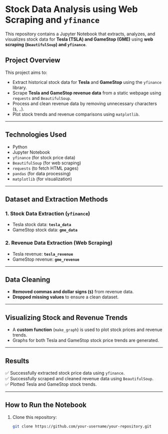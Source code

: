 # **Stock Data Analysis using Web Scraping and `yfinance`**

This repository contains a Jupyter Notebook that extracts, analyzes, and visualizes stock data for **Tesla (TSLA) and GameStop (GME)** using **web scraping (`BeautifulSoup`) and `yfinance`**.

## **Project Overview**
This project aims to:
- Extract historical stock data for **Tesla** and **GameStop** using the `yfinance` library.
- Scrape **Tesla and GameStop revenue data** from a static webpage using `requests` and `BeautifulSoup`.
- Process and clean revenue data by removing unnecessary characters (`$`, `,`).
- Plot stock trends and revenue comparisons using `matplotlib`.

---

## **Technologies Used**
- Python
- Jupyter Notebook
- `yfinance` (for stock price data)
- `BeautifulSoup` (for web scraping)
- `requests` (to fetch HTML pages)
- `pandas` (for data processing)
- `matplotlib` (for visualization)

---

## **Dataset and Extraction Methods**
### **1. Stock Data Extraction (`yfinance`)**
- Tesla stock data: **`tesla_data`**
- GameStop stock data: **`gme_data`**

### **2. Revenue Data Extraction (Web Scraping)**
- Tesla revenue: **`tesla_revenue`**
- GameStop revenue: **`gme_revenue`**

---

## **Data Cleaning**
- **Removed commas and dollar signs (`$`)** from revenue data.
- **Dropped missing values** to ensure a clean dataset.

---

## **Visualizing Stock and Revenue Trends**
- A **custom function** (`make_graph`) is used to plot stock prices and revenue trends.
- Graphs for both Tesla and GameStop stock price trends are generated.

---

## **Results**
✅ Successfully extracted stock price data using `yfinance`.  
✅ Successfully scraped and cleaned revenue data using `BeautifulSoup`.  
✅ Plotted Tesla and GameStop stock trends.  

---

## **How to Run the Notebook**
1. Clone this repository:
   ```bash
   git clone https://github.com/your-username/your-repository.git
